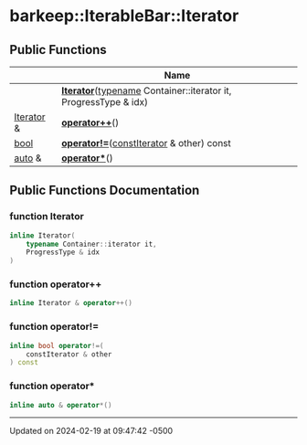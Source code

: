 # barkeep::IterableBar::Iterator




## Public Functions

<span class="api-table">

|                | Name           |
| -------------- | -------------- |
| | **[Iterator](api/Classes/classbarkeep_1_1_iterable_bar_1_1_iterator.md#function-iterator)**([typename](api/Classes/classbarkeep_1_1_counter.md) Container::iterator it, ProgressType & idx) |
| [Iterator](api/Classes/classbarkeep_1_1_iterable_bar_1_1_iterator.md) & | **[operator++](api/Classes/classbarkeep_1_1_iterable_bar_1_1_iterator.md#function-operator++)**() |
| [bool](api/Classes/classbarkeep_1_1_counter.md) | **[operator!=](api/Classes/classbarkeep_1_1_iterable_bar_1_1_iterator.md#function-operator!=)**([const](api/Classes/classbarkeep_1_1_counter.md)[Iterator](api/Classes/classbarkeep_1_1_iterable_bar_1_1_iterator.md) & other) const |
| [auto](api/Classes/classbarkeep_1_1_counter.md) & | **[operator*](api/Classes/classbarkeep_1_1_iterable_bar_1_1_iterator.md#function-operator*)**() |


</span>

## Public Functions Documentation

### function Iterator

```cpp
inline Iterator(
    typename Container::iterator it,
    ProgressType & idx
)
```


### function operator++

```cpp
inline Iterator & operator++()
```


### function operator!=

```cpp
inline bool operator!=(
    constIterator & other
) const
```


### function operator*

```cpp
inline auto & operator*()
```


-------------------------------

Updated on 2024-02-19 at 09:47:42 -0500